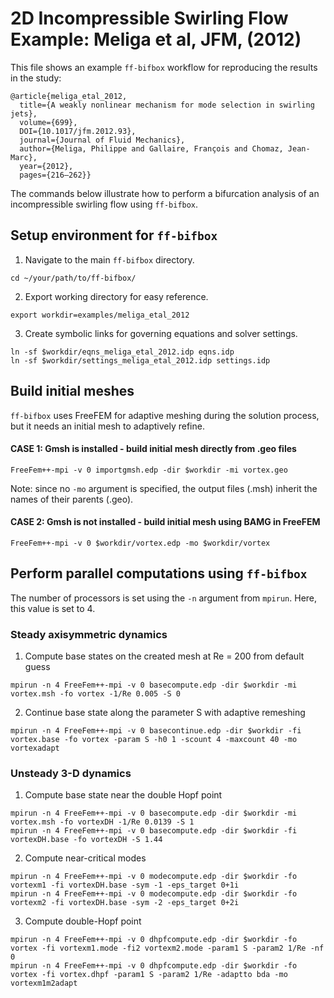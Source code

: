 # 2D Incompressible Swirling Flow Example: Meliga et al, JFM, (2012)
This file shows an example `ff-bifbox` workflow for reproducing the results in the study:
```
@article{meliga_etal_2012,
  title={A weakly nonlinear mechanism for mode selection in swirling jets},
  volume={699},
  DOI={10.1017/jfm.2012.93},
  journal={Journal of Fluid Mechanics},
  author={Meliga, Philippe and Gallaire, François and Chomaz, Jean-Marc},
  year={2012},
  pages={216–262}}
```
The commands below illustrate how to perform a bifurcation analysis of an incompressible swirling flow using `ff-bifbox`.

## Setup environment for `ff-bifbox`
1. Navigate to the main `ff-bifbox` directory.
```
cd ~/your/path/to/ff-bifbox/
```
2. Export working directory for easy reference.
```
export workdir=examples/meliga_etal_2012
```
3. Create symbolic links for governing equations and solver settings.
```
ln -sf $workdir/eqns_meliga_etal_2012.idp eqns.idp
ln -sf $workdir/settings_meliga_etal_2012.idp settings.idp
```

## Build initial meshes
`ff-bifbox` uses FreeFEM for adaptive meshing during the solution process, but it needs an initial mesh to adaptively refine.
#### CASE 1: Gmsh is installed - build initial mesh directly from .geo files
```
FreeFem++-mpi -v 0 importgmsh.edp -dir $workdir -mi vortex.geo
```
Note: since no `-mo` argument is specified, the output files (.msh) inherit the names of their parents (.geo).
#### CASE 2: Gmsh is not installed - build initial mesh using BAMG in FreeFEM
```
FreeFem++-mpi -v 0 $workdir/vortex.edp -mo $workdir/vortex
```

## Perform parallel computations using `ff-bifbox`
The number of processors is set using the `-n` argument from `mpirun`. Here, this value is set to 4.
### Steady axisymmetric dynamics
1. Compute base states on the created mesh at Re = 200 from default guess
```
mpirun -n 4 FreeFem++-mpi -v 0 basecompute.edp -dir $workdir -mi vortex.msh -fo vortex -1/Re 0.005 -S 0
```
2. Continue base state along the parameter S with adaptive remeshing
```
mpirun -n 4 FreeFem++-mpi -v 0 basecontinue.edp -dir $workdir -fi vortex.base -fo vortex -param S -h0 1 -scount 4 -maxcount 40 -mo vortexadapt
```

### Unsteady 3-D dynamics
1. Compute base state near the double Hopf point
```
mpirun -n 4 FreeFem++-mpi -v 0 basecompute.edp -dir $workdir -mi vortex.msh -fo vortexDH -1/Re 0.0139 -S 1
mpirun -n 4 FreeFem++-mpi -v 0 basecompute.edp -dir $workdir -fi vortexDH.base -fo vortexDH -S 1.44
```
2. Compute near-critical modes
```
mpirun -n 4 FreeFem++-mpi -v 0 modecompute.edp -dir $workdir -fo vortexm1 -fi vortexDH.base -sym -1 -eps_target 0+1i
mpirun -n 4 FreeFem++-mpi -v 0 modecompute.edp -dir $workdir -fo vortexm2 -fi vortexDH.base -sym -2 -eps_target 0+2i
```
3. Compute double-Hopf point
```
mpirun -n 4 FreeFem++-mpi -v 0 dhpfcompute.edp -dir $workdir -fo vortex -fi vortexm1.mode -fi2 vortexm2.mode -param1 S -param2 1/Re -nf 0
mpirun -n 4 FreeFem++-mpi -v 0 dhpfcompute.edp -dir $workdir -fo vortex -fi vortex.dhpf -param1 S -param2 1/Re -adaptto bda -mo vortexm1m2adapt
```
